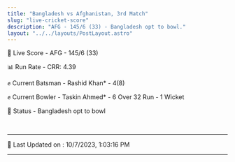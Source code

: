 ```yaml
---
title: "Bangladesh vs Afghanistan, 3rd Match"
slug: "live-cricket-score"
description: "AFG - 145/6 (33) - Bangladesh opt to bowl."
layout: "../../layouts/PostLayout.astro"
---
```


🔴 Live Score - AFG - 145/6 (33)  

📊 Run Rate - CRR: 4.39  

✊ Current Batsman - Rashid Khan* - 4(8)  

✊ Current Bowler - Taskin Ahmed* - 6 Over 32 Run - 1 Wicket  

📑 Status - Bangladesh opt to bowl

<br />

***

📝 Last Updated on : 10/7/2023, 1:03:16 PM

***


